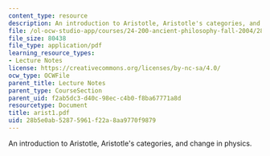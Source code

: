```yaml
---
content_type: resource
description: An introduction to Aristotle, Aristotle's categories, and change in physics.
file: /ol-ocw-studio-app/courses/24-200-ancient-philosophy-fall-2004/28b5e0ab52875961f22a8aa9770f9879_arist1.pdf
file_size: 80438
file_type: application/pdf
learning_resource_types:
- Lecture Notes
license: https://creativecommons.org/licenses/by-nc-sa/4.0/
ocw_type: OCWFile
parent_title: Lecture Notes
parent_type: CourseSection
parent_uid: f2ab5dc3-d40c-98ec-c4b0-f8ba67771a8d
resourcetype: Document
title: arist1.pdf
uid: 28b5e0ab-5287-5961-f22a-8aa9770f9879
---
```

An introduction to Aristotle, Aristotle's categories, and change in physics.